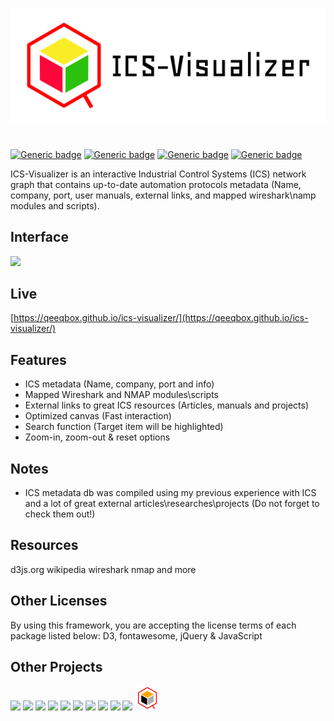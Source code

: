 <p align="center"> <img src="https://raw.githubusercontent.com/qeeqbox/ics-visualizer/main/readme/logo.png"></p>

#
[![Generic badge](https://img.shields.io/badge/dynamic/json.svg?url=https://raw.githubusercontent.com/qeeqbox/ics-visualizer/main/info&label=version&query=$.version&colorB=blue&style=flat-square)](https://github.com/qeeqbox/ics-visualizer/blob/main/changes.md)  [![Generic badge](https://img.shields.io/badge/dynamic/json.svg?url=https://raw.githubusercontent.com/qeeqbox/ics-visualizer/main/info&label=build&query=$.dockercomposebuild&colorB=green&style=flat-square)](https://github.com/qeeqbox/ics-visualizer/blob/main/changes.md) [![Generic badge](https://img.shields.io/badge/dynamic/json.svg?url=https://raw.githubusercontent.com/qeeqbox/ics-visualizer/main/info&label=test&query=$.automatedtest&colorB=green&style=flat-square)](https://github.com/qeeqbox/ics-visualizer/blob/main/changes.md) [![Generic badge](https://img.shields.io/static/v1?label=%F0%9F%91%8D&message=!&color=yellow&style=flat-square)](https://github.com/qeeqbox/ics-visualizer/stargazers)

ICS-Visualizer is an interactive Industrial Control Systems (ICS) network graph that contains up-to-date automation protocols metadata (Name, company, port, user manuals, external links, and mapped wireshark\namp modules and scripts). 

## Interface
<img src="https://raw.githubusercontent.com/qeeqbox/ics-visualizer/main/readme/intro.gif" style="max-width:768px"/>

## Live
[https://qeeqbox.github.io/ics-visualizer/](https://qeeqbox.github.io/ics-visualizer/)

## Features
- ICS metadata (Name, company, port and info)
- Mapped Wireshark and NMAP modules\scripts
- External links to great ICS resources (Articles, manuals and projects)
- Optimized canvas (Fast interaction)
- Search function (Target item will be highlighted)
- Zoom-in, zoom-out & reset options

## Notes
- ICS metadata db was compiled using my previous experience with ICS and a lot of great external articles\\researches\\projects (Do not forget to check them out!)

## Resources
d3js.org wikipedia wireshark nmap and more

## Other Licenses
By using this framework, you are accepting the license terms of each package listed below:
D3, fontawesome, jQuery & JavaScript

## Other Projects
[![](https://github.com/qeeqbox/.github/blob/main/data/social-analyzer.png)](https://github.com/qeeqbox/social-analyzer) [![](https://github.com/qeeqbox/.github/blob/main/data/mitre-visualizer.png)](https://github.com/qeeqbox/mitre-visualizer) [![](https://github.com/qeeqbox/.github/blob/main/data/analyzer.png)](https://github.com/qeeqbox/analyzer) [![](https://github.com/qeeqbox/.github/blob/main/data/chameleon.png)](https://github.com/qeeqbox/chameleon) [![](https://github.com/qeeqbox/.github/blob/main/data/honeypots.png)](https://github.com/qeeqbox/honeypots) [![](https://github.com/qeeqbox/.github/blob/main/data/url-sandbox.png)](https://github.com/qeeqbox/url-sandbox) [![](https://github.com/qeeqbox/.github/blob/main/data/woodpecker.png)](https://github.com/qeeqbox/woodpecker) [![](https://github.com/qeeqbox/.github/blob/main/data/docker-images.png)](https://github.com/qeeqbox/docker-images) [![](https://github.com/qeeqbox/.github/blob/main/data/seahorse.png)](https://github.com/qeeqbox/seahorse) [![](https://github.com/qeeqbox/.github/blob/main/data/rhino.png)](https://github.com/qeeqbox/rhino) [![](https://github.com/qeeqbox/.github/blob/main/data/raven.png)](https://github.com/qeeqbox/raven)

